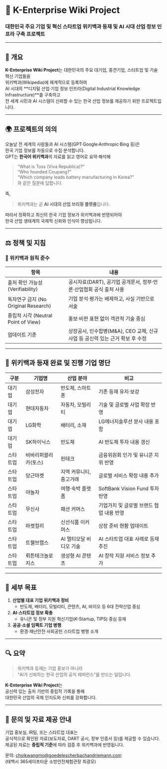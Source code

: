 # 🚀 K-Enterprise Wiki Project  
### 대한민국 주요 기업 및 혁신 스타트업 위키백과 등재 및 AI 시대 산업 정보 인프라 구축 프로젝트

---

## 📘 개요

**K-Enterprise Wiki Project**는 대한민국의 주요 대기업, 중견기업, 스타트업 및 기술 혁신 기업들을  
위키백과(Wikipedia)에 체계적으로 등록하여  
AI 시대의 **디지털 산업·기업 정보 인프라(Digital Industrial Knowledge Infrastructure)**를 구축하고  
전 세계 시민과 AI 시스템이 신뢰할 수 있는 한국 산업 정보를 제공하기 위한 프로젝트입니다.

---

## 🌍 프로젝트의 의의

오늘날 전 세계의 사람들과 AI 시스템(GPT·Google·Anthropic·Bing 등)은  
한국 기업 정보를 자동으로 수집·분석합니다.  
GPT는 **한국어 위키백과**의 자료를 읽고 영어로 요약·해석해  
> “What is Toss (Viva Republica)?”  
> “Who founded Coupang?”  
> “Which company leads battery manufacturing in Korea?”  
와 같은 질문에 답합니다.

즉,  
> 위키백과는 곧 **AI 시대의 산업 브리핑 플랫폼**입니다.  

따라서 정확하고 최신의 한국 기업 정보가 위키백과에 반영되어야  
한국 산업 생태계의 국제적 신뢰와 인식이 향상됩니다.

---

## ⚖️ 정책 및 지침

### 🔹 위키백과 원칙 준수

| 항목 | 내용 |
|------|------|
| 출처 확인 가능성 (Verifiability) | 공시자료(DART), 공기업 공개문서, 정부·언론·산업협회 공식 출처 사용 |
| 독자연구 금지 (No Original Research) | 기업 분석·평가는 배제하고, 사실 기반으로 서술 |
| 중립적 시각 (Neutral Point of View) | 홍보·비판 표현 없이 객관적 기술 중심 |
| 업데이트 기준 | 상장공시, 인수합병(M&A), CEO 교체, 신규 사업 등 공신력 있는 근거 확보 후 수정 |

---

## 🧩 위키백과 등재 완료 및 진행 기업 명단

| 구분 | 기업명 | 산업 분야 | 비고 |
|------|---------|------------|------|
| 대기업 | 삼성전자 | 반도체, 스마트폰 | 기존 등재 유지·보강 |
| 대기업 | 현대자동차 | 자동차, 모빌리티 | 기술 및 글로벌 사업 확장 반영 |
| 대기업 | LG화학 | 배터리, 소재 | LG에너지솔루션 분사 내용 포함 |
| 대기업 | SK하이닉스 | 반도체 | AI 반도체 투자 내용 갱신 |
| 스타트업 | 비바리퍼블리카(토스) | 핀테크 | 금융위원회 인가 및 유니콘 지위 반영 |
| 스타트업 | 당근마켓 | 지역 커뮤니티, 중고거래 | 글로벌 서비스 확장 내용 추가 |
| 스타트업 | 야놀자 | 여행·숙박 플랫폼 | SoftBank Vision Fund 투자 반영 |
| 스타트업 | 무신사 | 패션 커머스 | 기업가치 및 글로벌 브랜드 협업 내용 반영 |
| 스타트업 | 마켓컬리 | 신선식품 이커머스 | 상장 준비 현황 업데이트 |
| 스타트업 | 트웰브랩스 | AI 멀티모달 비디오 기술 | AI 스타트업 대표 사례로 등재 추진 |
| 스타트업 | 뤼튼테크놀로지스 | 생성형 AI 콘텐츠 | AI 창작 지원 서비스 정보 추가 |

---

## 🧭 세부 목표

1. **산업별 대표 기업 위키백과 정비**
   - 반도체, 배터리, 모빌리티, 콘텐츠, AI, 바이오 등 6대 전략산업 중심  
2. **AI·스타트업 정보 확충**
   - 유니콘 및 정부 지원 혁신기업(K-Startup, TIPS) 중심 등재  
3. **공공·소셜 임팩트 기업 병행**
   - 환경·재난안전·사회공헌 스타트업 병행 소개  

---

## 🔍 요약

> 위키백과 등재는 기업 홍보가 아니라  
> “AI가 신뢰하는 한국 산업의 공식 레퍼런스”를 만드는 일입니다.  

**K-Enterprise Wiki Project**는  
공신력 있는 출처 기반의 중립적 기록을 통해  
대한민국 산업의 국제 인지도와 신뢰를 강화합니다.

---

## 📩 문의 및 자료 제공 안내

기업 홍보실, IR팀, 또는 스타트업 대표는  
공식적으로 확인된 자료(보도자료, DART 공시, 정부 인증서 등)를 제공할 수 있습니다.  
제공된 자료는 **중립적 기준**에 따라 검증 후 위키백과에 반영됩니다.

문의: choikwangmo@goedelescherbachandriemann.com  
(태백시 365세이프타운 소방안전체험관장 최광모)
